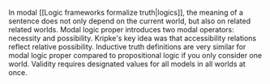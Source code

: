 In modal [[Logic frameworks formalize truth|logics]], the meaning of a sentence does not only depend on the current world, but also on related related worlds. Modal logic proper introduces two modal operators: necessity and possibility. Kripke's key idea was that accessibility relations reflect relative possibility. Inductive truth definitions are very similar for modal logic proper compared to propositional logic if you only consider one world. Validity requires designated values for all models in all worlds at once.
